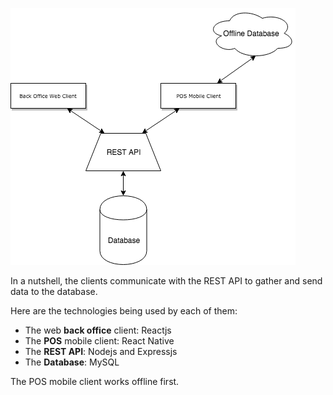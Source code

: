 ![SEMA Architecture Diagram][sema-architecture-diagram]

<!-- Images are referenced from here -->
[sema-architecture-diagram]: assets/images/sema-architecture-diagram.png

In a nutshell, the clients communicate with the REST API to gather and send data to the database.

Here are the technologies being used by each of them:

- The web **back office** client: Reactjs
- The **POS** mobile client: React Native
- The **REST API**: Nodejs and Expressjs
- The **Database**: MySQL

The POS mobile client works offline first.